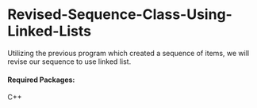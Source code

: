 # Revised-Sequence-Class-Using-Linked-Lists

Utilizing the previous program which created a sequence of items, we will revise our sequence to use linked list.

#### Required Packages:
C++
